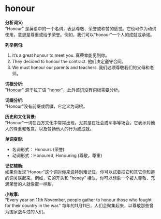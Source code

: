 # honour

**分析词义:**  
"Honour" 是英语中的一个名词，表达尊敬、荣誉或称赞的感觉。它也可作为动词使用，意思是尊重或给予荣誉。例如，我们可以"honour"一个人的成就或承诺。

  

**列举例句:**

  

1.  It’s a great honour to meet you. 真荣幸能见到你。
2.  They decided to honour the contract. 他们决定遵守合同。
3.  We must honour our parents and teachers. 我们必须尊敬我们的父母和老师。

  

**词根分析:**  
"Honour" 源于拉丁语 "honor"，此外该词没有词根需要分析。

  

**词缀分析:**  
"Honour"没有前缀或后缀，它定义为词根。

  

**历史和文化背景:**  
"Honour"一词在西方文化中常常出现，尤其是在社会或军事等场合。它表示对他人的尊重和敬意，以及赞扬他人的行为或成就。

  

**单词变形:**

  

*   名词形式： Honours (荣誉)
*   动词形式：Honoured, Honouring (尊敬，尊重)

  

**记忆辅助:**  
如果你发现"Honour"这个词对你来说特别难记住，你可以试着把它和其它你知道的词关联起来。例如，它的开头和 "honey" 相似，你可以想象一个被人尊敬、充满荣誉的人就像蜜一样甜。

  

**小故事:**  
"Every year on 11th November, people gather to honour those who fought for their country in the war." 每年的11月11日，人们会聚集起来，以尊敬那些曾为国家战斗过的人们。
